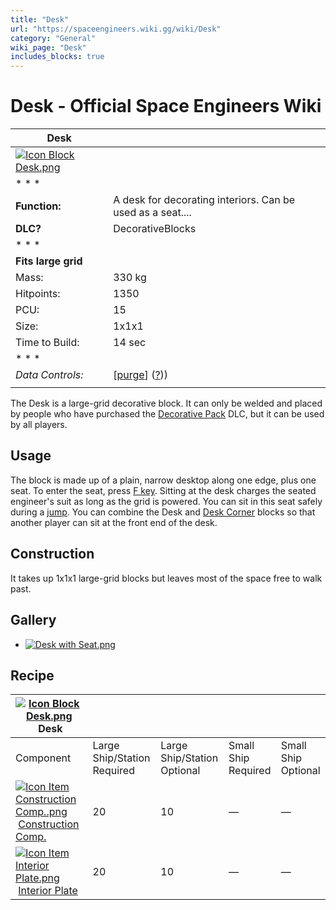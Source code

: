 ```yaml
---
title: "Desk"
url: "https://spaceengineers.wiki.gg/wiki/Desk"
category: "General"
wiki_page: "Desk"
includes_blocks: true
---
```


# Desk - Official Space Engineers Wiki

| Desk |     |
| --- | --- |
| [![Icon Block Desk.png](https://spaceengineers.wiki.gg/images/Icon_Block_Desk.png?9fec59)](https://spaceengineers.wiki.gg/wiki/File:Icon_Block_Desk.png) |     |
| * * * |     |
| **Function:** | A desk for decorating interiors. Can be used as a seat.... |
| **DLC?** | DecorativeBlocks |
| * * * |     |
| **Fits large grid** |     |
| Mass: | 330 kg |
| Hitpoints: | 1350 |
| PCU: | 15  |
| Size: | 1x1x1 |
| Time to Build: | 14 sec |
| * * * |     |
| _Data Controls:_ | \[[purge](https://spaceengineers.wiki.gg/wiki/Desk?action=purge)\] ([?](https://spaceengineers.wiki.gg/wiki/Template:Info_Block))) |
|     |     |

The Desk is a large-grid decorative block. It can only be welded and placed by people who have purchased the [Decorative Pack](https://spaceengineers.wiki.gg/wiki/Decorative_Pack "Decorative Pack") DLC, but it can be used by all players.

## Usage

The block is made up of a plain, narrow desktop along one edge, plus one seat. To enter the seat, press [F key](https://spaceengineers.wiki.gg/wiki/Key_Bindings "Key Bindings"). Sitting at the desk charges the seated engineer's suit as long as the grid is powered. You can sit in this seat safely during a [jump](https://spaceengineers.wiki.gg/wiki/Jump_Drive "Jump Drive"). You can combine the Desk and [Desk Corner](https://spaceengineers.wiki.gg/wiki/Desk_Corner "Desk Corner") blocks so that another player can sit at the front end of the desk.

## Construction

It takes up 1x1x1 large-grid blocks but leaves most of the space free to walk past.

## Gallery

*   [![Desk with Seat.png](https://spaceengineers.wiki.gg/images/thumb/Desk_with_Seat.png/120px-Desk_with_Seat.png?658a9a)](https://spaceengineers.wiki.gg/wiki/File:Desk_with_Seat.png)
    

## Recipe

| [![Icon Block Desk.png](https://spaceengineers.wiki.gg/images/thumb/Icon_Block_Desk.png/21px-Icon_Block_Desk.png?9fec59)](https://spaceengineers.wiki.gg/wiki/Desk "Desk") Desk |     |     |     |     |
| --- | --- | --- | --- | --- |
| Component | Large Ship/Station  <br>Required | Large Ship/Station  <br>Optional | Small Ship  <br>Required | Small Ship  <br>Optional |
| [![Icon Item Construction Comp..png](https://spaceengineers.wiki.gg/images/thumb/Icon_Item_Construction_Comp..png/21px-Icon_Item_Construction_Comp..png?cdc26f)](https://spaceengineers.wiki.gg/wiki/Construction_Comp. "Construction Comp.") [Construction Comp.](https://spaceengineers.wiki.gg/wiki/Construction_Comp. "Construction Comp.") | 20  | 10  | —   | —   |
| [![Icon Item Interior Plate.png](https://spaceengineers.wiki.gg/images/thumb/Icon_Item_Interior_Plate.png/21px-Icon_Item_Interior_Plate.png?d80f8e)](https://spaceengineers.wiki.gg/wiki/Interior_Plate "Interior Plate") [Interior Plate](https://spaceengineers.wiki.gg/wiki/Interior_Plate "Interior Plate") | 20  | 10  | —   | —   |